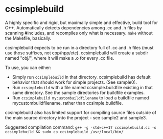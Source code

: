 # ccsimplebuild
A highly specific and rigid, but maximally simple and effective, build tool for
C++. Automatically detects dependencies among .cc and .h files by scanning
#includes, and recompiles only what is necessary. `make` without the Makefile,
basically.

ccsimplebuild expects to be run in a directory full of .cc and .h files (must
use those suffixes, not cpp/hpp/etc). ccsimplebuild will create a subdir named
"obj/", where it will make a .o for every .cc file.

To use, you can either:

* Simply run `ccsimplebuild` in that directory. ccsimplebuild has default
  behavior that should work for simple projects. (See sample0).
* Run `ccsimplebuild` with a file named ccsimple.buildfile existing in that same
  directory. See the sample directories for buildfile examples.
* Run `ccsimplebuild mycustombuildfilename` to load a buildfile named
  mycustombuildfilename, rather than ccsimple.buildfile.

ccsimplebuild also has limited support for compiling source files outside of the
main source directory into the project - see sample2 and sample3.

Suggested compilation command:
`g++ -g -std=c++17 ccsimplebuild.cc -o ccsimplebuild && sudo cp ccsimplebuild /usr/local/bin/`
